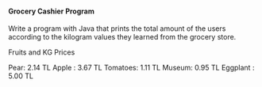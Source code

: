 #### Grocery Cashier Program
Write a program with Java that prints the total amount of the users according to the kilogram values ​​they learned from the grocery store.

Fruits and KG Prices

Pear: 2.14 TL
Apple : 3.67 TL
Tomatoes: 1.11 TL
Museum: 0.95 TL
Eggplant : 5.00 TL
